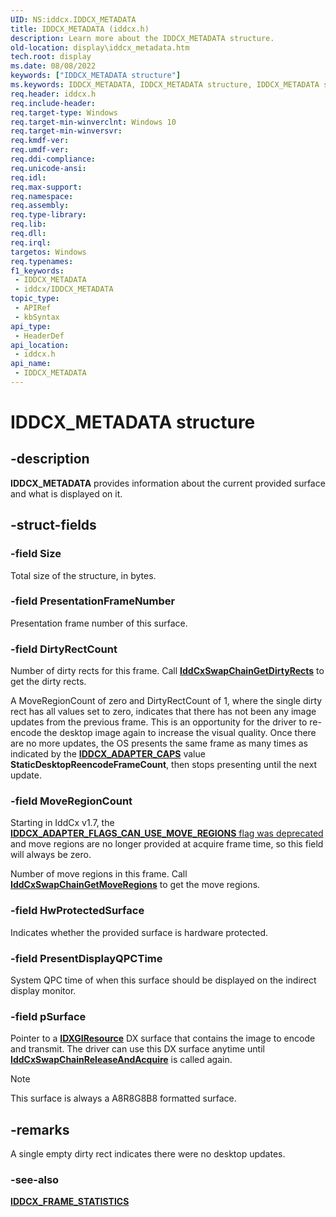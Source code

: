 ```yaml
---
UID: NS:iddcx.IDDCX_METADATA
title: IDDCX_METADATA (iddcx.h)
description: Learn more about the IDDCX_METADATA structure.
old-location: display\iddcx_metadata.htm
tech.root: display
ms.date: 08/08/2022
keywords: ["IDDCX_METADATA structure"]
ms.keywords: IDDCX_METADATA, IDDCX_METADATA structure, IDDCX_METADATA structure [Display Devices], IDDCX_METADATA structure pointer [Display Devices], IDDCX_METADATA structure structure [Display Devices], display.iddcx_metadata, iddcx/IDDCX_METADATA
req.header: iddcx.h
req.include-header: 
req.target-type: Windows
req.target-min-winverclnt: Windows 10
req.target-min-winversvr: 
req.kmdf-ver: 
req.umdf-ver: 
req.ddi-compliance: 
req.unicode-ansi: 
req.idl: 
req.max-support: 
req.namespace: 
req.assembly: 
req.type-library: 
req.lib: 
req.dll: 
req.irql: 
targetos: Windows
req.typenames: 
f1_keywords:
 - IDDCX_METADATA
 - iddcx/IDDCX_METADATA
topic_type:
 - APIRef
 - kbSyntax
api_type:
 - HeaderDef
api_location:
 - iddcx.h
api_name:
 - IDDCX_METADATA
---
```


# IDDCX_METADATA structure

## -description

**IDDCX_METADATA** provides information about the current provided surface and what is displayed on it.

## -struct-fields

### -field Size

Total size of the structure, in bytes.

### -field PresentationFrameNumber

Presentation frame number of this surface.

### -field DirtyRectCount

Number of dirty rects for this frame. Call [**IddCxSwapChainGetDirtyRects**](nf-iddcx-iddcxswapchaingetdirtyrects.md) to get the dirty rects.

A MoveRegionCount of zero and DirtyRectCount of 1, where the single dirty rect has all values set to zero, indicates that there has not been any image updates from the previous frame. This is an opportunity for the driver to re-encode the desktop image again to increase the visual quality. Once there are no more updates, the OS presents the same frame as many times as indicated by the [**IDDCX_ADAPTER_CAPS**](ns-iddcx-iddcx_adapter_caps.md) value **StaticDesktopReencodeFrameCount**, then stops presenting until the next update.

### -field MoveRegionCount

Starting in IddCx v1.7, the [**IDDCX_ADAPTER_FLAGS_CAN_USE_MOVE_REGIONS** flag was deprecated](/windows-hardware/drivers/display/iddcx1.7-updates) and move regions are no longer provided at acquire frame time, so this field will always be zero.

Number of move regions in this frame. Call [**IddCxSwapChainGetMoveRegions**](nf-iddcx-iddcxswapchaingetmoveregions.md) to get the move regions.

### -field HwProtectedSurface

Indicates whether the provided surface is hardware protected.

### -field PresentDisplayQPCTime

System QPC time of when this surface should be displayed on the indirect display monitor.

### -field pSurface

Pointer to a [**IDXGIResource**](/windows/win32/api/dxgi/nn-dxgi-idxgiresource) DX surface that contains the image to encode and transmit. The driver can use this DX surface anytime until [**IddCxSwapChainReleaseAndAcquire**](nf-iddcx-iddcxswapchainreleaseandacquirebuffer.md) is called again.

> [!NOTE]
> This surface is always a A8R8G8B8 formatted surface.

## -remarks

A single empty dirty rect indicates there were no desktop updates.

### -see-also

[**IDDCX_FRAME_STATISTICS**](ns-iddcx-iddcx_frame_statistics.md)
